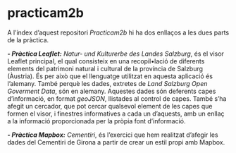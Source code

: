 # practicam2b

A l’índex d’aquest repositori _Practicam2b_ hi ha dos enllaços a les dues parts de la pràctica.

_**-  Pràctica Leaflet:** Natur- und Kulturerbe des Landes Salzburg_, és el visor Leaflet principal, el qual consisteix en una recopil•lació de diferents elements del patrimoni natural i cultural de la província de Salzburg (Àustria). És per això que el llenguatge utilitzat en aquesta aplicació és l’alemany. També perquè les dades, extretes de _Land Salzburg Open Goverment Data_, són en alemany. Aquestes dades són deferents capes d’informació, en format _geoJSON_, llistades al control de capes. També s’ha afegit un cercador, que pot cercar qualsevol element de les capes que formen el visor, i finestres informatives a cada un d’aquests, amb un enllaç a la informació proporcionada per la pròpia font d’informació.

_**- Pràctica Mapbox:** Cementiri_, és l’exercici que hem realitzat d’afegir les dades del Cementiri de Girona a partir de crear un estil propi amb Mapbox. 

